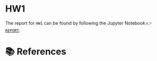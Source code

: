 # HW1

The report for `HW1` can be found by following the Jupyter Notebook &#x1F449; [`REPORT`](REPORT.ipynb).

# &#x1F4DA; References

